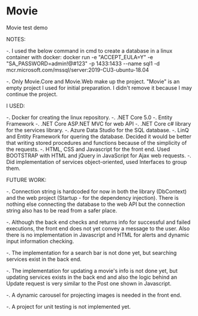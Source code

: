 # Movie
Movie test demo

NOTES:

-. I used the below command in cmd to create a database in a linux container with docker: 
  docker run -e "ACCEPT_EULA=Y" -e "SA_PASSWORD=admin!@#123" -p 1433:1433 --name sql1 -d mcr.microsoft.com/mssql/server:2019-CU3-ubuntu-18.04
  
-. Only Movie.Core and Movie.Web make up the project. "Movie" is an empty project I used for initial preparation. I didn't remove it because I may continue the project.

I USED:

-. Docker for creating the linux repository.
-. .NET Core 5.0
-. Entity Framework
-. .NET Core ASP.NET MVC for web API
-. .NET Core c# library for the services library.
-. Azure Data Studio for the SQL database.
-. LinQ and Entity Framework for quering the database. Decided it would be better that writing stored procedures and functions because of the simplicity of the requests.
-. HTML, CSS and Javascript for the front end. Used BOOTSTRAP with HTML and jQuery in JavaScript for Ajax web requests.
-. Did implementation of services object-oriented, used Interfaces to group them.

FUTURE WORK:

-. Connection string is hardcoded for now in both the library (DbContext) and the web project (Startup - for the dependency injection). There is nothing else connecting the       database to the web API but the connection string also has to be read from a safer place.

-. Although the back end checks and returns info for successful and failed executions, the front end does not yet convey a message to the user. Also there is no implementation in Javascript and HTML for alerts and dynamic input information checking.

-. The implementation for a search bar is not done yet, but searching services exist in the back end.

-. The implementation for updating a movie's info is not done yet, but updating services exists in the back end and also the logic behind an Update request is very similar to the Post one shown in Javascript.

-. A dynamic carousel for projecting images is needed in the front end.

-. A project for unit testing is not implemented yet.
